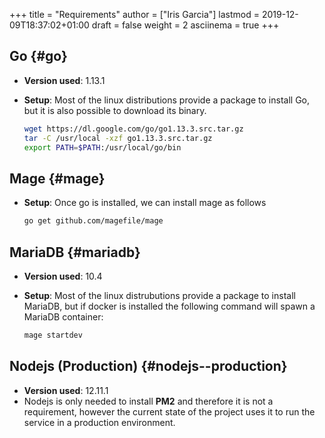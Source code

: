 +++
title = "Requirements"
author = ["Iris Garcia"]
lastmod = 2019-12-09T18:37:02+01:00
draft = false
weight = 2
asciinema = true
+++

## Go {#go}

-   **Version used**: 1.13.1
-   **Setup**: Most of the linux distributions provide a package to
    install Go, but it is also possible to download its binary.

    ```bash
    wget https://dl.google.com/go/go1.13.3.src.tar.gz
    tar -C /usr/local -xzf go1.13.3.src.tar.gz
    export PATH=$PATH:/usr/local/go/bin
    ```


## Mage {#mage}

-   **Setup**: Once go is installed, we can install mage as follows

    ```bash
    go get github.com/magefile/mage
    ```


## MariaDB {#mariadb}

-   **Version used**: 10.4
-   **Setup**: Most of the linux distrubutions provide a package to
    install MariaDB, but if docker is installed the following command
    will spawn a MariaDB container:

    ```bash
    mage startdev
    ```


## Nodejs (Production) {#nodejs--production}

-   **Version used**: 12.11.1
-   Nodejs is only needed to install **PM2** and therefore it is not a
    requirement, however the current state of the project uses it to run
    the service in a production environment.

